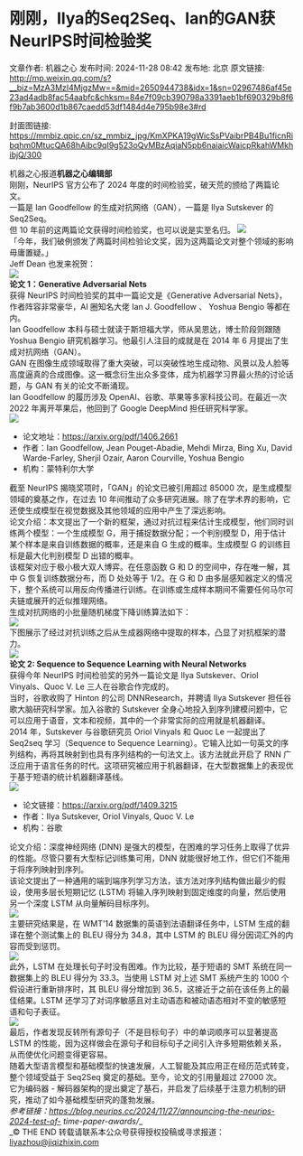 # 刚刚，Ilya的Seq2Seq、Ian的GAN获NeurIPS时间检验奖

文章作者: 机器之心
发布时间: 2024-11-28 08:42
发布地: 北京
原文链接: http://mp.weixin.qq.com/s?__biz=MzA3MzI4MjgzMw==&mid=2650944738&idx=1&sn=02967486af45e23ad4adb8fac54aabfc&chksm=84e7f09cb390798a3391aeb1bf690329b8f6f9b7ab3600d1b867caedd53df1484d4e795b98e3#rd

封面图链接: https://mmbiz.qpic.cn/sz_mmbiz_jpg/KmXPKA19gWicSsPVaibrPB4Bu1ficnRibqhm0MtucQA68hAibc9qI9g523oQvMBzAqiaN5pb6naiaicWaicpRkahWMkhibjQ/300

机器之心报道**机器之心编辑部**  
刚刚，NeurIPS 官方公布了 2024 年度的时间检验奖，破天荒的颁给了两篇论文。  
一篇是 Ian Goodfellow 的生成对抗网络（GAN），一篇是 Ilya Sutskever 的 Seq2Seq。  
但 10 年前的这两篇论文获得时间检验奖，也可以说是实至名归。
![](https://mmbiz.qpic.cn/sz_mmbiz_png/KmXPKA19gWicSsPVaibrPB4Bu1ficnRibqhmDBKeDGgfNH3qicThoRnriaBw23xHumqDhA3rD8uCHicTUMsyicm3iaddPlQ/640?wx_fmt=png&from=appmsg)  
「今年，我们破例颁发了两篇时间检验论文奖，因为这两篇论文对整个领域的影响毋庸置疑。」  
Jeff Dean 也发来祝贺：  
![](https://mmbiz.qpic.cn/sz_mmbiz_png/KmXPKA19gWicSsPVaibrPB4Bu1ficnRibqhmp4GJkrqf8kypoAhUMGQfD9kZFCEV0dFHX7BZv94DIRHofCOicQlykvA/640?wx_fmt=png&from=appmsg)  
**论文 1：Generative Adversarial Nets**  
获得 NeurIPS 时间检验奖的其中一篇论文是《Generative Adversarial Nets》，作者阵容非常豪华，AI 圈知名大佬 Ian J.
Goodfellow 、 Yoshua Bengio 等都在内。  
Ian Goodfellow 本科与硕士就读于斯坦福大学，师从吴恩达，博士阶段则跟随 Yoshua Bengio 研究机器学习。他最引人注目的成就是在
2014 年 6 月提出了生成对抗网络（GAN）。  
GAN 在图像生成领域取得了重大突破，可以突破性地生成动物、风景以及人脸等高度逼真的合成图像。这一概念衍生出众多变体，成为机器学习界最火热的讨论话题，与
GAN 有关的论文不断涌现。  
Ian Goodfellow 的履历涉及 OpenAI、谷歌、苹果等多家科技公司。在最近一次 2022 年离开苹果后，他回到了 Google
DeepMind 担任研究科学家。  
![](https://mmbiz.qpic.cn/sz_mmbiz_png/KmXPKA19gWicSsPVaibrPB4Bu1ficnRibqhmJ66Iayrfd0iadVKelwFHTibzDpr7MVhayOicibMbQZbYRIdyglibj2K8ftg/640?wx_fmt=png&from=appmsg)  

  * 论文地址：https://arxiv.org/pdf/1406.2661
  * 作者：Ian Goodfellow, Jean Pouget-Abadie, Mehdi Mirza, Bing Xu, David Warde-Farley, Sherjil Ozair, Aaron Courville, Yoshua Bengio
  * 机构：蒙特利尔大学

  
截至 NeurIPS 揭晓奖项时，「GAN」的论文已被引用超过 85000 次，是生成模型领域的奠基之作，在过去 10
年间推动了众多研究进展。除了在学术界的影响，它还使生成模型在视觉数据及其他领域的应用中产生了深远影响。  
论文介绍：本文提出了一个新的框架，通过对抗过程来估计生成模型，他们同时训练两个模型：一个生成模型 G，用于捕捉数据分配；一个判别模型
D，用于估计某个样本是来自训练数据的概率，还是来自 G 生成的概率。生成模型 G 的训练目标是最大化判别模型 D 出错的概率。  
该框架对应于极小极大双人博弈。在任意函数 G 和 D 的空间中，存在唯一解，其中 G 恢复训练数据分布，而 D 处处等于 1/2。在 G 和 D
由多层感知器定义的情况下，整个系统可以用反向传播进行训练。在训练或生成样本期间不需要任何马尔可夫链或展开的近似推理网络。  
生成对抗网络的小批量随机梯度下降训练算法如下：  
![](https://mmbiz.qpic.cn/sz_mmbiz_png/KmXPKA19gWicSsPVaibrPB4Bu1ficnRibqhm9wDibZJj7otjttQCibveOxwsw91UsK5iav42kSwvGsnk6C9cfSiamhd4IA/640?wx_fmt=png&from=appmsg)  
下图展示了经过对抗训练之后从生成器网络中提取的样本，凸显了对抗框架的潜力。  
![](https://mmbiz.qpic.cn/sz_mmbiz_png/KmXPKA19gWicSsPVaibrPB4Bu1ficnRibqhmJfUAvZZv5vxibWwWI224ElfibibMyWvqmfCeAC1m6piaIsLECrqo3aWWzQ/640?wx_fmt=png&from=appmsg)  
**论文 2: Sequence to Sequence Learning with Neural Networks**  
获得今年 NeurIPS 时间检验奖的另外一篇论文是 Ilya Sutskever、Oriol Vinyals、Quoc V. Le 三人在谷歌合作完成的。  
当时，谷歌收购了 Hinton 的公司 DNNResearch，并聘请 Ilya Sutskever 担任谷歌大脑研究科学家。加入谷歌的 Sutskever
全身心地投入到序列建模问题中，它可以应用于语音，文本和视频，其中的一个非常实际的应用就是机器翻译。  
2014 年，Sutskever 与谷歌研究员 Oriol Vinyals 和 Quoc Le 一起提出了 Seq2seq 学习（Sequence to
Sequence Learning）。它输入比如一句英文的序列结构，再将其映射到也具有序列结构的一句法文上。该方法就此开启了 RNN
广泛应用于语言任务的时代。这项研究被应用于机器翻译，在大型数据集上的表现优于基于短语的统计机器翻译基线。  
![](https://mmbiz.qpic.cn/sz_mmbiz_png/KmXPKA19gWicSsPVaibrPB4Bu1ficnRibqhmlicicLUVMZdscaWHQEyR7ZCoMTbFOoNUI72rsmuJSpMTicicy01ia5b5UlQ/640?wx_fmt=png&from=appmsg)  

  * 论文链接：https://arxiv.org/pdf/1409.3215
  * 作者：Ilya Sutskever, Oriol Vinyals, Quoc V. Le
  * 机构：谷歌

  
论文介绍：深度神经网络 (DNN) 是强大的模型，在困难的学习任务上取得了优异的性能。尽管只要有大型标记训练集可用，DNN
就能很好地工作，但它们不能用于将序列映射到序列。  
该论文提出了一种通用的端到端序列学习方法，该方法对序列结构做出最少的假设，使用多层长短期记忆 (LSTM)
将输入序列映射到固定维度的向量，然后使用另一个深度 LSTM 从向量解码目标序列。  
![](https://mmbiz.qpic.cn/sz_mmbiz_png/KmXPKA19gWicSsPVaibrPB4Bu1ficnRibqhm48kCPc3DWw9D6b27LY59R807AOLuib0AXB01S1X5WUnt9pahXUHlkVQ/640?wx_fmt=png&from=appmsg)  
主要研究结果是，在 WMT'14 数据集的英语到法语翻译任务中，LSTM 生成的翻译在整个测试集上的 BLEU 得分为 34.8，其中 LSTM 的
BLEU 得分因词汇外的内容而受到惩罚。  
![](https://mmbiz.qpic.cn/sz_mmbiz_png/KmXPKA19gWicSsPVaibrPB4Bu1ficnRibqhmO26iaAwSayVftmFuPZsL7WCvrpicFDiaoyJUfLPvbquHu3vweuAKB16xQ/640?wx_fmt=png&from=appmsg)  
此外，LSTM 在处理长句子时没有困难。作为比较，基于短语的 SMT 系统在同一数据集上的 BLEU 得分为 33.3。当使用 LSTM 对上述 SMT
系统产生的 1000 个假设进行重新排序时，其 BLEU 得分增加到 36.5，这接近于之前在该任务上的最佳结果。LSTM
还学习了对词序敏感且对主动语态和被动语态相对不变的敏感短语和句子表征。  
![](https://mmbiz.qpic.cn/sz_mmbiz_png/KmXPKA19gWicSsPVaibrPB4Bu1ficnRibqhmaliboqv2KT4D2DRMURRxhI2rfueNnrjH5zVDgeZ94vRy4WUibymdY79Q/640?wx_fmt=png&from=appmsg)  
最后，作者发现反转所有源句子（不是目标句子）中的单词顺序可以显著提高 LSTM
的性能，因为这样做会在源句子和目标句子之间引入许多短期依赖关系，从而使优化问题变得更容易。  
随着大型语言模型和基础模型的快速发展，人工智能及其应用正在经历范式转变，整个领域受益于 Seq2Seq 奠定的基础。至今，论文的引用量超过 27000 次。  
它为编码器 - 解码器架构的提出奠定了基石，并启发了后续基于注意力机制的研究，推动了如今基础模型研究的蓬勃发展。  
 _参考链接：https://blog.neurips.cc/2024/11/27/announcing-the-neurips-2024-test-of-
time-paper-awards/__  
_© THE END 转载请联系本公众号获得授权投稿或寻求报道：liyazhou@jiqizhixin.com  
  

